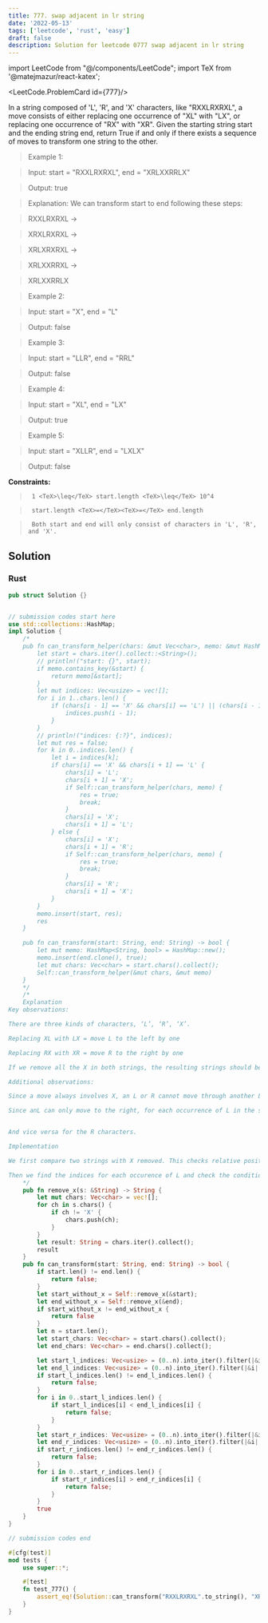 ```yaml
---
title: 777. swap adjacent in lr string
date: '2022-05-13'
tags: ['leetcode', 'rust', 'easy']
draft: false
description: Solution for leetcode 0777 swap adjacent in lr string
---
```

import LeetCode from "@/components/LeetCode";
import TeX from '@matejmazur/react-katex';

<LeetCode.ProblemCard id={777}/>
 

  In a string composed of 'L', 'R', and 'X' characters, like "RXXLRXRXL", a move consists of either replacing one occurrence of "XL" with "LX", or replacing one occurrence of "RX" with "XR". Given the starting string start and the ending string end, return True if and only if there exists a sequence of moves to transform one string to the other.

   

 >   Example 1:

  

 >   Input: start <TeX>=</TeX> "RXXLRXRXL", end <TeX>=</TeX> "XRLXXRRLX"

 >   Output: true

 >   Explanation: We can transform start to end following these steps:

 >   RXXLRXRXL ->

 >   XRXLRXRXL ->

 >   XRLXRXRXL ->

 >   XRLXXRRXL ->

 >   XRLXXRRLX

  

 >   Example 2:

  

 >   Input: start <TeX>=</TeX> "X", end <TeX>=</TeX> "L"

 >   Output: false

  

 >   Example 3:

  

 >   Input: start <TeX>=</TeX> "LLR", end <TeX>=</TeX> "RRL"

 >   Output: false

  

 >   Example 4:

  

 >   Input: start <TeX>=</TeX> "XL", end <TeX>=</TeX> "LX"

 >   Output: true

  

 >   Example 5:

  

 >   Input: start <TeX>=</TeX> "XLLR", end <TeX>=</TeX> "LXLX"

 >   Output: false

  

   

  **Constraints:**

  

 >   	1 <TeX>\leq</TeX> start.length <TeX>\leq</TeX> 10^4

 >   	start.length <TeX>=</TeX><TeX>=</TeX> end.length

 >   	Both start and end will only consist of characters in 'L', 'R', and 'X'.


## Solution
### Rust
```rust
pub struct Solution {}


// submission codes start here
use std::collections::HashMap;
impl Solution {
    /*
    pub fn can_transform_helper(chars: &mut Vec<char>, memo: &mut HashMap<String, bool>) -> bool {
        let start = chars.iter().collect::<String>();
        // println!("start: {}", start);
        if memo.contains_key(&start) {
            return memo[&start];
        }
        let mut indices: Vec<usize> = vec![];
        for i in 1..chars.len() {
            if (chars[i - 1] == 'X' && chars[i] == 'L') || (chars[i - 1] == 'R' && chars[i] == 'X') {
                indices.push(i - 1);
            }
        }
        // println!("indices: {:?}", indices);
        let mut res = false;
        for k in 0..indices.len() {
            let i = indices[k];
            if chars[i] == 'X' && chars[i + 1] == 'L' {
                chars[i] = 'L';
                chars[i + 1] = 'X';
                if Self::can_transform_helper(chars, memo) {
                    res = true;
                    break;
                }
                chars[i] = 'X';
                chars[i + 1] = 'L';
            } else {
                chars[i] = 'X';
                chars[i + 1] = 'R';
                if Self::can_transform_helper(chars, memo) {
                    res = true;
                    break;
                }
                chars[i] = 'R';
                chars[i + 1] = 'X';
            }
        }
        memo.insert(start, res);
        res
    }

    pub fn can_transform(start: String, end: String) -> bool {
        let mut memo: HashMap<String, bool> = HashMap::new();
        memo.insert(end.clone(), true);
        let mut chars: Vec<char> = start.chars().collect();
        Self::can_transform_helper(&mut chars, &mut memo)
    }
    */
    /*
    Explanation
Key observations:

There are three kinds of characters, ‘L’, ‘R’, ‘X’.

Replacing XL with LX = move L to the left by one

Replacing RX with XR = move R to the right by one

If we remove all the X in both strings, the resulting strings should be the same.

Additional observations:

Since a move always involves X, an L or R cannot move through another L or R.

Since anL can only move to the right, for each occurrence of L in the start string, its position should be to the same or to the left of its corresponding L in the end string.


And vice versa for the R characters.

Implementation

We first compare two strings with X removed. This checks relative position between Ls and Rs are correct.

Then we find the indices for each occurence of L and check the condition in the above figure. Then we do the same for R.
    */
    pub fn remove_x(s: &String) -> String {
        let mut chars: Vec<char> = vec![];
        for ch in s.chars() {
            if ch != 'X' {
                chars.push(ch);
            }
        }
        let result: String = chars.iter().collect();
        result
    }
    pub fn can_transform(start: String, end: String) -> bool {
        if start.len() != end.len() {
            return false;
        }
        let start_without_x = Self::remove_x(&start);
        let end_without_x = Self::remove_x(&end);
        if start_without_x != end_without_x {
            return false
        }
        let n = start.len();
        let start_chars: Vec<char> = start.chars().collect();
        let end_chars: Vec<char> = end.chars().collect();

        let start_l_indices: Vec<usize> = (0..n).into_iter().filter(|&i| start_chars[i] == 'L').collect();
        let end_l_indices: Vec<usize> = (0..n).into_iter().filter(|&i| end_chars[i] == 'L').collect();
        if start_l_indices.len() != end_l_indices.len() {
            return false;
        }
        for i in 0..start_l_indices.len() {
            if start_l_indices[i] < end_l_indices[i] {
                return false;
            }
        }
        let start_r_indices: Vec<usize> = (0..n).into_iter().filter(|&i| start_chars[i] == 'R').collect();
        let end_r_indices: Vec<usize> = (0..n).into_iter().filter(|&i| end_chars[i] == 'R').collect();
        if start_r_indices.len() != end_r_indices.len() {
            return false;
        }
        for i in 0..start_r_indices.len() {
            if start_r_indices[i] > end_r_indices[i] {
                return false;
            }
        }
        true
    }
}

// submission codes end

#[cfg(test)]
mod tests {
    use super::*;

    #[test]
    fn test_777() {
        assert_eq!(Solution::can_transform("RXXLRXRXL".to_string(), "XRLXXRRLX".to_string()), true);
    }
}

```
